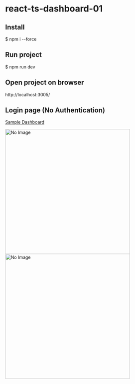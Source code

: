 # react-ts-dashboard-01

## Install
$ npm i --force

## Run project
$ npm run dev

## Open project on browser
http://localhost:3005/

## Login page (No Authentication)
<a href="https://404-notfound-dev.com/free-dashboard/dashboard01/" target="_blank" rel="noopener noreferrer">Sample Dashboard</a>
<div>
<image src="https://raw.githubusercontent.com/sataporn1995/react-ts-dashboard-01/main/public/images/login.jpg" alt="No Image" width="400" />
<image src="https://raw.githubusercontent.com/sataporn1995/react-ts-dashboard-01/main/public/images/page.jpg" alt="No Image" width="400" />
</div>

